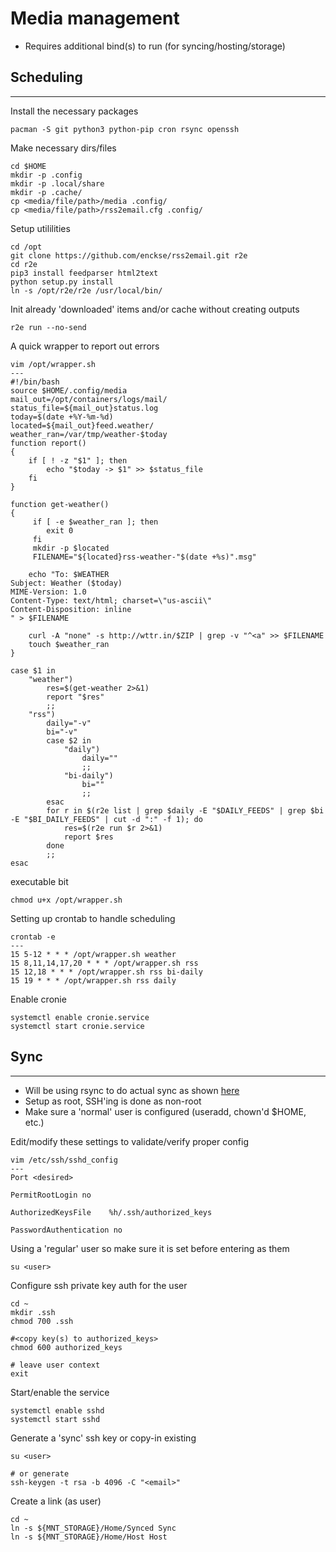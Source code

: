 Media management
================
* Requires additional bind(s) to run (for syncing/hosting/storage)

## Scheduling
---

Install the necessary packages
```
pacman -S git python3 python-pip cron rsync openssh
```

Make necessary dirs/files
```
cd $HOME
mkdir -p .config
mkdir -p .local/share
mkdir -p .cache/
cp <media/file/path>/media .config/
cp <media/file/path>/rss2email.cfg .config/
```

Setup utililities
```
cd /opt
git clone https://github.com/enckse/rss2email.git r2e
cd r2e
pip3 install feedparser html2text
python setup.py install
ln -s /opt/r2e/r2e /usr/local/bin/
```

Init already 'downloaded' items and/or cache without creating outputs
```
r2e run --no-send
```

A quick wrapper to report out errors
```
vim /opt/wrapper.sh
---
#!/bin/bash
source $HOME/.config/media
mail_out=/opt/containers/logs/mail/
status_file=${mail_out}status.log
today=$(date +%Y-%m-%d)
located=${mail_out}feed.weather/
weather_ran=/var/tmp/weather-$today
function report()
{
    if [ ! -z "$1" ]; then
        echo "$today -> $1" >> $status_file
    fi
}

function get-weather()
{
     if [ -e $weather_ran ]; then
        exit 0
     fi
     mkdir -p $located
     FILENAME="${located}rss-weather-"$(date +%s)".msg"

    echo "To: $WEATHER
Subject: Weather ($today)
MIME-Version: 1.0
Content-Type: text/html; charset=\"us-ascii\"
Content-Disposition: inline
" > $FILENAME

    curl -A "none" -s http://wttr.in/$ZIP | grep -v "^<a" >> $FILENAME
    touch $weather_ran
}

case $1 in
    "weather")
        res=$(get-weather 2>&1)
        report "$res"
        ;;
    "rss")
        daily="-v"
        bi="-v"
        case $2 in
            "daily")
                daily=""
                ;;
            "bi-daily")
                bi=""
                ;; 
     	esac
        for r in $(r2e list | grep $daily -E "$DAILY_FEEDS" | grep $bi -E "$BI_DAILY_FEEDS" | cut -d ":" -f 1); do
            res=$(r2e run $r 2>&1)
            report $res
        done
        ;;
esac
```

executable bit
```
chmod u+x /opt/wrapper.sh
```

Setting up crontab to handle scheduling
```
crontab -e
---
15 5-12 * * * /opt/wrapper.sh weather
15 8,11,14,17,20 * * * /opt/wrapper.sh rss
15 12,18 * * * /opt/wrapper.sh rss bi-daily
15 19 * * * /opt/wrapper.sh rss daily
```

Enable cronie
```
systemctl enable cronie.service
systemctl start cronie.service
```

## Sync
---
* Will be using rsync to do actual sync as shown [here](https://github.com/enckse/home/blob/master/.bin/syncing)
* Setup as root, SSH'ing is done as non-root
* Make sure a 'normal' user is configured (useradd, chown'd $HOME, etc.)

Edit/modify these settings to validate/verify proper config

```
vim /etc/ssh/sshd_config
---
Port <desired>

PermitRootLogin no

AuthorizedKeysFile    %h/.ssh/authorized_keys

PasswordAuthentication no
```

Using a 'regular' user so make sure it is set before entering as them

```
su <user> 
```

Configure ssh private key auth for the user
```
cd ~
mkdir .ssh
chmod 700 .ssh

#<copy key(s) to authorized_keys>
chmod 600 authorized_keys

# leave user context
exit
```

Start/enable the service
```
systemctl enable sshd
systemctl start sshd
```

Generate a 'sync' ssh key or copy-in existing
```
su <user> 

# or generate
ssh-keygen -t rsa -b 4096 -C "<email>"
```

Create a link (as user)
```
cd ~
ln -s ${MNT_STORAGE}/Home/Synced Sync
ln -s ${MNT_STORAGE}/Home/Host Host
```
